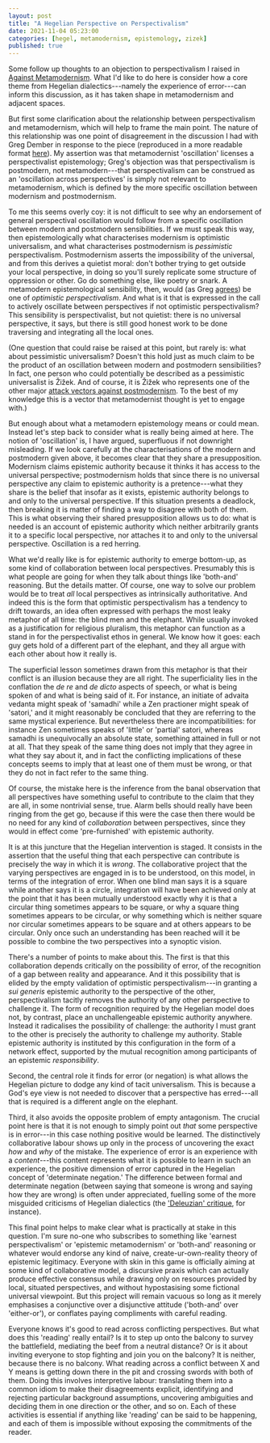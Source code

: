 ```yaml
---
layout: post
title: "A Hegelian Perspective on Perspectivalism"
date: 2021-11-04 05:23:00
categories: [hegel, metamodernism, epistemology, zizek]
published: true
---
```


Some follow up thoughts to an objection to perspectivalism I raised in [Against Metamodernism](https://samuelludford.medium.com/against-metamodernism-51be3cbbe751). What I'd like to do here is consider how a core theme from Hegelian dialectics---namely the experience of error---can inform this discussion, as it has taken shape in metamodernism and adjacent spaces.

<!--more-->

But first some clarification about the relationship between perspectivalism and metamodernism, which will help to frame the main point. The nature of this relationship was one point of disagreement in the discussion I had with Greg Dember in response to the piece (reproduced in a more readable format [here](https://systems-souls-society.com/is-oscillation-the-heart-of-metamodernism-if-not-does-it-have-a-heart/)). My assertion was that metamodernist 'oscillation' licenses a perspectivalist epistemology; Greg's objection was that perspectivalism is postmodern, not metamodern---that perspectivalism can be construed as an 'oscillation across perspectives' is simply not relevant to metamodernism, which is defined by the more specific oscillation between modernism and postmodernism.

To me this seems overly coy: it is not difficult to see why an endorsement of general perspectival oscillation would follow from a specific oscillation between modern and postmodern sensibilities. If we must speak this way, then epistemologically what characterises modernism is optimistic universalism, and what characterises postmodernism is _pessimistic_ perspectivalism. Postmodernism asserts the impossibility of the universal, and from this derives a quietist moral: don't bother trying to get outside your local perspective, in doing so you'll surely replicate some structure of oppression or other. Go do something else, like poetry or snark. A metamodern epistemological sensibility, then, would (as Greg [agrees](https://thesideview.co/journal/what-is-metamodernism-and-why-does-it-matter/)) be one of _optimistic perspectivalism_. And what is it that is expressed in the call to actively oscillate between perspectives if not optimistic perspectivalism? This sensibility is perspectivalist, but not quietist: there is no universal perspective, it says, but there is still good honest work to be done traversing and integrating all the local ones.

(One question that could raise be raised at this point, but rarely is: what about pessimistic universalism? Doesn't this hold just as much claim to be the product of an oscillation between modern and postmodern sensibilities? In fact, one person who could potentially be described as a pessimistic universalist is Žižek. And of course, it is Žižek who represents one of the other major [attack vectors against postmodernism]({{site.baseurl}}/2021/08/23/zizek-poststructuralism.html). To the best of my knowledge this is a vector that metamodernist thought is yet to engage with.)

But enough about what a metamodern epistemology means or could mean. Instead let's step back to consider what is really being aimed at here. The notion of 'oscillation' is, I have argued, superfluous if not downright misleading. If we look carefully at the characterisations of the modern and postmodern given above, it becomes clear that they share a presupposition. Modernism claims epistemic authority because it thinks it has access to the universal perspective; postmodernism holds that since there is no universal perspective any claim to epistemic authority is a pretence---what they share is the belief that insofar as it exists, epistemic authority belongs to and only to the universal perspective. If this situation presents a deadlock, then breaking it is matter of finding a way to disagree with both of them. This is what observing their shared presupposition allows us to do: what is needed is an account of epistemic authority which neither arbitrarily grants it to a specific local perspective, nor attaches it to and only to the universal perspective. Oscillation is a red herring.

What we'd really like is for epistemic authority to emerge bottom-up, as some kind of collaboration between local perspectives. Presumably this is what people are going for when they talk about things like 'both-and' reasoning. But the details matter. Of course, one way to solve our problem would be to treat _all_ local perspectives as intrinsically authoritative. And indeed this is the form that optimistic perspectivalism has a tendency to drift towards, an idea often expressed with perhaps the most leaky metaphor of all time: the blind men and the elephant. While usually invoked as a justification for religious pluralism, this metaphor can function as a stand in for the perspectivalist ethos in general. We know how it goes: each guy gets hold of a different part of the elephant, and they all argue with each other about how it really is.

The superficial lesson sometimes drawn from this metaphor is that their conflict is an illusion because they are all right. The superficiality lies in the conflation the _de re_ and _de dicto_ aspects of speech, or what is being spoken of and what is being said of it. For instance, an initiate of advaita vedanta might speak of 'samadhi' while a Zen practioner might speak of 'satori,' and it might reasonably be concluded that they are referring to the same mystical experience. But nevertheless there are incompatibilities: for instance Zen sometimes speaks of 'little' or 'partial' satori, whereas samadhi is unequivocally an absolute state, something attained in full or not at all. That they speak of the same thing does not imply that they agree in what they say about it, and in fact the conflicting implications of these concepts seems to imply that at least one of them must be wrong, or that they do not in fact refer to the same thing.

Of course, the mistake here is the inference from the banal observation that all perspectives have something useful to contribute to the claim that they are all, in some nontrivial sense, true. Alarm bells should really have been ringing from the get go, because if this were the case then there would be no need for any kind of _collaboration_ between perspectives, since they would in effect come 'pre-furnished' with epistemic authority.

It is at this juncture that the Hegelian intervention is staged. It consists in the assertion that the useful thing that each perspective can contribute is precisely the way in which it is _wrong_. The collaborative project that the varying perspectives are engaged in is to be understood, on this model, in terms of the integration of error. When one blind man says it is a square while another says it is a circle, integration will have been achieved only at the point that it has been mutually understood exactly why it is that a circular thing sometimes appears to be square, or why a square thing sometimes appears to be circular, or why something which is neither square nor circular sometimes appears to be square and at others appears to be circular. Only once such an understanding has been reached will it be possible to combine the two perspectives into a synoptic vision.

There's a number of points to make about this. The first is that this collaboration depends critically on the possibility of error, of the recognition of a gap between reality and appearance. And it this possibility that is elided by the empty validation of optimistic perspectivalism---in granting a _sui generis_ epistemic authority to the perspective of the other, perspectivalism tacitly removes the authority of any other perspective to challenge it. The form of recognition required by the Hegelian model does not, by contrast, place an unchallengeable epistemic authority anywhere. Instead it radicalises the possibility of challenge: the authority I must grant to the other is precisely the authority to challenge my authority. Stable epistemic authority is instituted by this configuration in the form of a network effect, supported by the mutual recognition among participants of an epistemic _responsibility_.

Second, the central role it finds for error (or negation) is what allows the Hegelian picture to dodge any kind of tacit universalism. This is because a God's eye view is not needed to discover that a perspective has erred---all that is required is a different angle on the elephant.

Third, it also avoids the opposite problem of empty antagonism. The crucial point here is that it is not enough to simply point out _that_ some perspective is in error---in this case nothing positive would be learned. The distinctively collaborative labour shows up only in the process of uncovering the exact _how_ and _why_ of the mistake. The experience of error is an experience with a _content_---this content represents what it is possible to learn in such an experience, the positive dimension of error captured in the Hegelian concept of 'determinate negation.' The difference between formal and determinate negation (between saying that someone is wrong and saying how they are wrong) is often under appreciated, fuelling some of the more misguided criticisms of Hegelian dialectics (the ['Deleuzian' critique](({{site.baseurl}}/2021/07/04/deleuze-hegel.html)), for instance).

This final point helps to make clear what is practically at stake in this question. I'm sure no-one who subscribes to something like 'earnest perspectivalism' or 'epistemic metamodernism' or 'both-and' reasoning or whatever would endorse any kind of naive, create-ur-own-reality theory of epistemic legitimacy. Everyone with skin in this game is officially aiming at some kind of collaborative model, a discursive praxis which can actually produce effective consensus while drawing only on resources provided by local, situated perspectives, and without hypostasising some fictional universal viewpoint. But this project will remain vacuous so long as it merely emphasises a conjunctive over a disjunctive attitude ('both-and' over 'either-or'), or conflates paying compliments with careful reading.

Everyone knows it's good to read across conflicting perspectives. But what does this 'reading' really entail? Is it to step up onto the balcony to survey the battlefield, mediating the beef from a neutral distance? Or is it about inviting everyone to stop fighting and join you on the balcony? It is neither, because there is no balcony. What reading across a conflict between X and Y means is getting down there in the pit and crossing swords with both of them. Doing this involves interpretive labour: translating them into a common idiom to make their disagreements explicit, identifying and rejecting particular background assumptions, uncovering ambiguities and deciding them in one direction or the other, and so on. Each of these activities is essential if anything like 'reading' can be said to be happening, and each of them is impossible without exposing the commitments of the reader.
